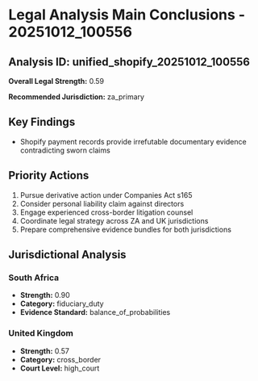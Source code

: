 # Legal Analysis Main Conclusions - 20251012_100556

## Analysis ID: unified_shopify_20251012_100556

**Overall Legal Strength:** 0.59

**Recommended Jurisdiction:** za_primary

## Key Findings

- Shopify payment records provide irrefutable documentary evidence contradicting sworn claims

## Priority Actions

1. Pursue derivative action under Companies Act s165
2. Consider personal liability claim against directors
3. Engage experienced cross-border litigation counsel
4. Coordinate legal strategy across ZA and UK jurisdictions
5. Prepare comprehensive evidence bundles for both jurisdictions

## Jurisdictional Analysis

### South Africa
- **Strength:** 0.90
- **Category:** fiduciary_duty
- **Evidence Standard:** balance_of_probabilities

### United Kingdom
- **Strength:** 0.57
- **Category:** cross_border
- **Court Level:** high_court

